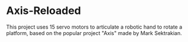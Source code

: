 # Axis-Reloaded
This project uses 15 servo motors to articulate a robotic hand to rotate a platform, based on the popular project "Axis" made by Mark Sektrakian.

